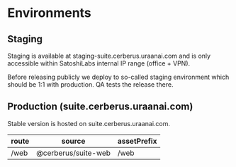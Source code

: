 # Environments

## Staging

Staging is available at staging-suite.cerberus.uraanai.com and is only accessible within SatoshiLabs internal IP range (office + VPN).

Before releasing publicly we deploy to so-called staging environment which should be 1:1 with production. QA tests the release there.

## Production (suite.cerberus.uraanai.com)

Stable version is hosted on suite.cerberus.uraanai.com.

| route | source            | assetPrefix |
| ----- | ----------------- | ----------- |
| /web  | @cerberus/suite-web | /web        |
